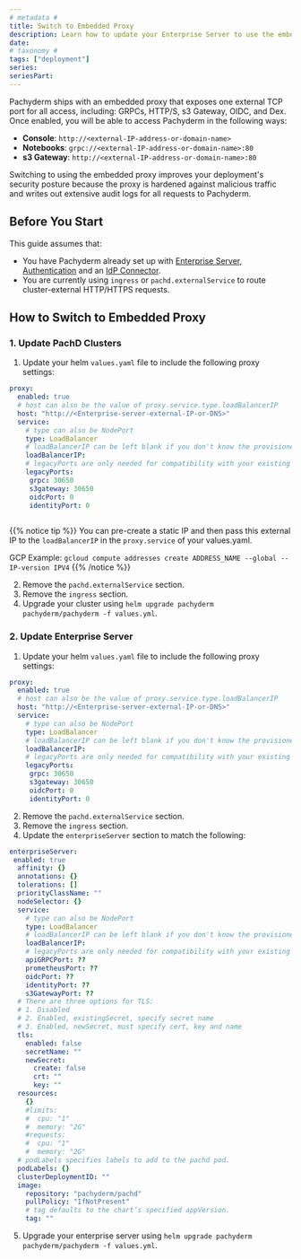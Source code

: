 ```yaml
---
# metadata # 
title: Switch to Embedded Proxy
description: Learn how to update your Enterprise Server to use the embedded proxy, exposing only one external port. 
date: 
# taxonomy #
tags: ["deployment"]
series:
seriesPart:
--- 
```


Pachyderm ships with an embedded proxy that exposes one external TCP port for all access, including: GRPCs, HTTP/S, s3 Gateway, OIDC, and Dex. Once enabled, you will be able to access Pachyderm in the following ways:

- **Console**: `http://<external-IP-address-or-domain-name>`
- **Notebooks**: `grpc://<external-IP-address-or-domain-name>:80`
- **s3 Gateway**: `http://<external-IP-address-or-domain-name>:80`

Switching to using the embedded proxy improves your deployment's security posture because the proxy is hardened against malicious traffic and writes out extensive audit logs for all requests to Pachyderm.

## Before You Start 

This guide assumes that:

- You have Pachyderm already set up with [Enterprise Server](../../../enterprise/deployment), [Authentication](../../../enterprise/auth/) and an [IdP Connector](../../../enterprise/auth/authentication/idp-dex/).
- You are currently using `ingress` or `pachd.externalService` to route cluster-external HTTP/HTTPS requests.  


## How to Switch to Embedded Proxy

### 1. Update PachD Clusters

1. Update your helm `values.yaml` file to include the following proxy settings:

```yaml
proxy:
  enabled: true
  # host can also be the value of proxy.service.type.loadBalancerIP
  host: "http://<Enterprise-server-external-IP-or-DNS>"
  service:
    # type can also be NodePort
    type: LoadBalancer
    # loadBalancerIP can be left blank if you don't know the provisioned IP.
    loadBalancerIP:
    # legacyPorts are only needed for compatibility with your existing configuration. This is not needed for a fresh install where proxy is enabled.
    legacyPorts:
     grpc: 30650
     s3gateway: 30650
     oidcPort: 0
     identityPort: 0
    
```
   {{% notice tip %}}
   You can pre-create a static IP and then pass this external IP to the `loadBalancerIP` in the `proxy.service` of your values.yaml.

   GCP Example: `gcloud compute addresses create ADDRESS_NAME --global --IP-version IPV4`
   {{% /notice %}}

2. Remove the `pachd.externalService` section. 
3. Remove the `ingress` section.
4. Upgrade your cluster using `helm upgrade pachyderm pachyderm/pachyderm -f values.yml`.

### 2. Update Enterprise Server

1. Update your helm `values.yaml` file to include the following proxy settings:

```yaml
proxy:
  enabled: true
  # host can also be the value of proxy.service.type.loadBalancerIP
  host: "http://<Enterprise-server-external-IP-or-DNS>"
  service:
    # type can also be NodePort
    type: LoadBalancer
    # loadBalancerIP can be left blank if you don't know the provisioned IP.
    loadBalancerIP:
    # legacyPorts are only needed for compatibility with your existing configuration. This is not needed for a fresh install where proxy is enabled.
    legacyPorts:
     grpc: 30650
     s3gateway: 30650
     oidcPort: 0
     identityPort: 0 
```
2. Remove the `pachd.externalService` section. 
3. Remove the `ingress` section.
4. Update the `enterpriseServer` section to match the following:
```yaml
enterpriseServer:
 enabled: true
  affinity: {}
  annotations: {}
  tolerations: []
  priorityClassName: ""
  nodeSelector: {}
  service:
    # type can also be NodePort
    type: LoadBalancer
    # loadBalancerIP can be left blank if you don't know the provisioned IP.
    loadBalancerIP:
    # legacyPorts are only needed for compatibility with your existing configuration. This is not needed for a fresh install where proxy is enabled.
    apiGRPCPort: ??
    prometheusPort: ??
    oidcPort: ??
    identityPort: ??
    s3GatewayPort: ??
  # There are three options for TLS:
  # 1. Disabled
  # 2. Enabled, existingSecret, specify secret name
  # 3. Enabled, newSecret, must specify cert, key and name
  tls:
    enabled: false
    secretName: ""
    newSecret:
      create: false
      crt: ""
      key: ""
  resources:
    {}
    #limits:
    #  cpu: "1"
    #  memory: "2G"
    #requests:
    #  cpu: "1"
    #  memory: "2G"
  # podLabels specifies labels to add to the pachd pod.
  podLabels: {}
  clusterDeploymentID: ""
  image:
    repository: "pachyderm/pachd"
    pullPolicy: "IfNotPresent"
    # tag defaults to the chart’s specified appVersion.
    tag: ""
```
5. Upgrade your enterprise server using `helm upgrade pachyderm pachyderm/pachyderm -f values.yml`.

<!-- ### Set Up Auth & IdP 

1. Register your cluster with the enterprise server:
```s
pachctl enterprise register --id <my-pachd-config-name> --enterprise-server-address <Enterprise-server-external-IP-or-DNS>:80 --pachd-address <pachd-IP>:80
```
1. Set your IDP Config: 
```s
echo "issuer: http://<Enterprise-server-external-IP-or-DNS>" | pachctl idp set-config --config -
```
1. Enable Auth:
```s
pachctl auth activate --client-id <my-pachd-config-name> --redirect http://<Enterprise-server-external-IP-or-DNS>/authorization-code/callback 
```

### Connect To The Cluster 
You can connect `pachctl` to your cluster by running the following commands:

```s
# Retrieve the external IP address of your TCP load balancer (or use your domain name)
kubectl get services | grep pachyderm-proxy | awk '{print $4}'
# Update the context of your cluster using the external IP address/domain name captured above
echo '{"pachd_address": "grpc://<external-IP-address-or-domain-name>:80"}' | pachctl config set context "<your-cluster-context-name>" --overwrite
pachctl config set active-enterprise-context <my-enterprise-context-name>
``` -->